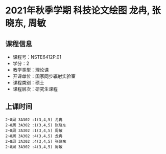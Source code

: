 # 2021年秋季学期 科技论文绘图 龙冉, 张晓东, 周敏






## 课程信息

- 课程号：NSTE6412P.01
- 学分：2
- 教学类型：理论课
- 开课单位：国家同步辐射实验室
- 课程类别：硕士
- 课程层次：研究生课程

## 上课时间

```
2~8周 3A302 :1(3,4,5) 龙冉
2~8周 3A302 :1(3,4,5) 张晓东
2~8周 3A302 :1(3,4,5) 周敏
2~8周 3A302 :4(3,4,5) 龙冉
2~8周 3A302 :4(3,4,5) 张晓东
2~8周 3A302 :4(3,4,5) 周敏
```

